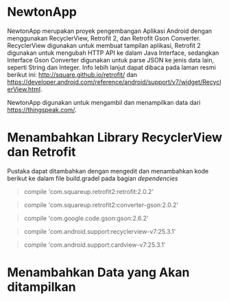 # NewtonApp
NewtonApp merupakan proyek pengembangan Aplikasi Android dengan menggunakan RecyclerView, Retrofit 2, dan Retrofit Gson Converter. RecyclerView digunakan untuk membuat tampilan aplikasi, Retrofit 2 digunakan untuk mengubah HTTP API ke dalam Java Interface, sedangkan Interface Gson Converter digunakan untuk parse JSON ke jenis data lain, seperti String dan Integer. Info lebih lanjut dapat dibaca pada laman resmi berikut ini: http://square.github.io/retrofit/ dan https://developer.android.com/reference/android/support/v7/widget/RecyclerView.html.

NewtonApp digunakan untuk mengambil dan menampilkan data dari https://thingspeak.com/.

# Menambahkan Library RecyclerView dan Retrofit
Pustaka dapat ditambahkan dengan mengedit dan menambahkan kode berikut ke dalam file build.gradel pada bagian _dependencies_
>    compile 'com.squareup.retrofit2:retrofit:2.0.2'

>    compile 'com.squareup.retrofit2:converter-gson:2.0.2'

>    compile 'com.google.code.gson:gson:2.6.2'

>    compile 'com.android.support:recyclerview-v7:25.3.1'

>    compile 'com.android.support:cardview-v7:25.3.1'

# Menambahkan Data yang Akan ditampilkan
